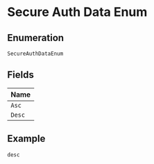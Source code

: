 
# Secure Auth Data Enum

## Enumeration

`SecureAuthDataEnum`

## Fields

| Name |
|  --- |
| `Asc` |
| `Desc` |

## Example

```
desc
```

